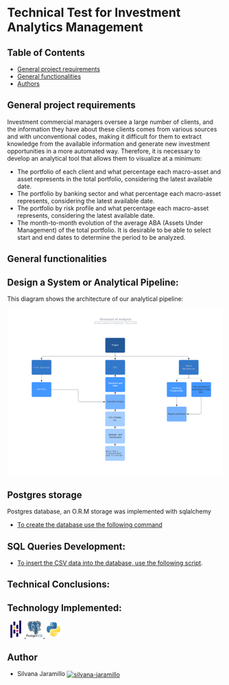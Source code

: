 # Technical Test for Investment Analytics Management

## Table of Contents

- [General project requirements](https://github.com/SilvanaJ90/DataEngineerAssessment#general-project-requirements)
- [General functionalities](https://github.com/SilvanaJ90/DataEngineerAssessment#general-functionalities)
- [Authors](https://github.com/SilvanaJ90/DataEngineerAssessment?tab=readme-ov-file#author)


## General project requirements

Investment commercial managers oversee a large number of clients, and the information they have about these clients comes from various sources and with unconventional codes, making it difficult for them to extract knowledge from the available information and generate new investment opportunities in a more automated way. Therefore, it is necessary to develop an analytical tool that allows them to visualize at a minimum:
- The portfolio of each client and what percentage each macro-asset and asset represents in the total portfolio, considering the latest available date.
- The portfolio by banking sector and what percentage each macro-asset represents, considering the latest available date.
- The portfolio by risk profile and what percentage each macro-asset represents, considering the latest available date.
- The month-to-month evolution of the average ABA (Assets Under Management) of the total portfolio. It is desirable to be able to select start and end dates to determine the period to be analyzed.


## General functionalities

## Design a System or Analytical Pipeline:

This diagram shows the architecture of our analytical pipeline:

![This is an image](https://github.com/SilvanaJ90/DataEngineerAssessment/blob/main/structure_analysis.png)

## Postgres storage

Postgres database, an O.R.M storage was implemented with sqlalchemy

- [To create the database use the following command ](https://github.com/SilvanaJ90/DataEngineerAssessment/blob/main/setup_postgres_dev.sql)


## SQL Queries Development: 

- [To insert the CSV data into the database, use the following script](https://github.com/SilvanaJ90/DataEngineerAssessment/blob/main/connection.py).

## Technical Conclusions:


## Technology Implemented:

<p align="left"> <a href="https://pandas.pydata.org/" target="_blank" rel="noreferrer"> <img src="https://raw.githubusercontent.com/devicons/devicon/2ae2a900d2f041da66e950e4d48052658d850630/icons/pandas/pandas-original.svg" alt="pandas" width="40" height="40"/> </a> <a href="https://www.postgresql.org" target="_blank" rel="noreferrer"> <img src="https://raw.githubusercontent.com/devicons/devicon/master/icons/postgresql/postgresql-original-wordmark.svg" alt="postgresql" width="40" height="40"/> </a> <a href="https://www.python.org" target="_blank" rel="noreferrer"> <img src="https://raw.githubusercontent.com/devicons/devicon/master/icons/python/python-original.svg" alt="python" width="40" height="40"/> </a> </p>

## Author

- Silvana Jaramillo
 <a href="https://linkedin.com/in/silvana-jaramillo" target="blank"><img align="center" src="https://raw.githubusercontent.com/rahuldkjain/github-profile-readme-generator/master/src/images/icons/Social/linked-in-alt.svg" alt="silvana-jaramillo" height="30" width="40" /></a>